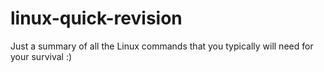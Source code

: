 # linux-quick-revision
Just a summary of all the Linux commands that you typically will need for your survival :)
